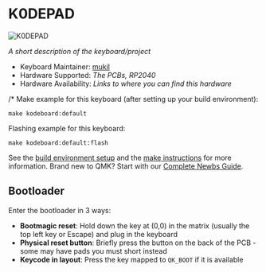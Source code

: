# K0DEPAD

![K0DEPAD](https://imgur.com/f694y04)

*A short description of the keyboard/project*

* Keyboard Maintainer: [mukil](https://github.com/bukil)
* Hardware Supported: *The PCBs, RP2040*
* Hardware Availability: *Links to where you can find this hardware*

/* 
Make example for this keyboard (after setting up your build environment):

    make kodeboard:default

Flashing example for this keyboard:

    make kodeboard:default:flash

See the [build environment setup](https://docs.qmk.fm/#/getting_started_build_tools) and the [make instructions](https://docs.qmk.fm/#/getting_started_make_guide) for more information. Brand new to QMK? Start with our [Complete Newbs Guide](https://docs.qmk.fm/#/newbs).

## Bootloader

Enter the bootloader in 3 ways:

* **Bootmagic reset**: Hold down the key at (0,0) in the matrix (usually the top left key or Escape) and plug in the keyboard
* **Physical reset button**: Briefly press the button on the back of the PCB - some may have pads you must short instead
* **Keycode in layout**: Press the key mapped to `QK_BOOT` if it is available
